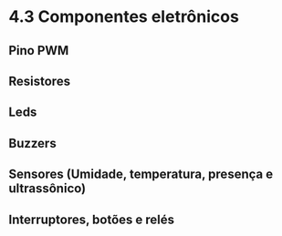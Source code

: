 # 4.3 Componentes eletrônicos

## Pino PWM

## Resistores

## Leds

## Buzzers

## Sensores (Umidade, temperatura, presença e ultrassônico)

## Interruptores, botões e relés

